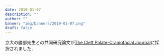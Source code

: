 ```yaml
---
date: 2019-01-07
description: ""
auther: ""
banner: "img/banners/2019-01-07.png"
draft: false
---
```

京大の勝部先生との共同研究論文が[The Cleft Palate-Craniofacial Journal](https://journals.sagepub.com/home/cpc)に採択されました．
